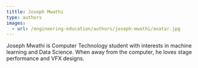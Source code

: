 ```yaml
---
tittle: Joseph Mwathi
type: authors
images:
  - url: /engineering-education/authors/joseph-mwathi/avatar.jpg 
---
```

Joseph Mwathi is Computer Technology student with interests in machine learning and Data Science. When away from the computer, he loves stage performance and VFX designs.

